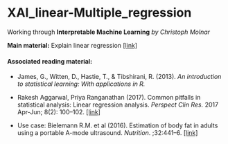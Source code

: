 # XAI_linear-Multiple_regression
Working through **Interpretable Machine Learning** *by Christoph Molnar*

**Main material:** Explain linear regression [[link]](https://christophm.github.io/interpretable-ml-book/limo.html)
#### Associated reading material:
- James, G., Witten, D., Hastie, T., & Tibshirani, R. (2013). *An introduction to statistical learning: With applications in R.* 
- Rakesh Aggarwal, Priya Ranganathan (2017). Common pitfalls in statistical analysis: Linear regression analysis. *Perspect Clin Res.* 2017 Apr-Jun; 8(2): 100–102. [[link]](https://www.ncbi.nlm.nih.gov/labs/pmc/articles/PMC5384397/)

- Use case: Bielemann R.M. et al (2016). Estimation of body fat in adults using a portable A-mode ultrasound. *Nutrition*. ;32:441–6. [[link]](https://www.sciencedirect.com/science/article/pii/S0899900715004153?via%3Dihub)
